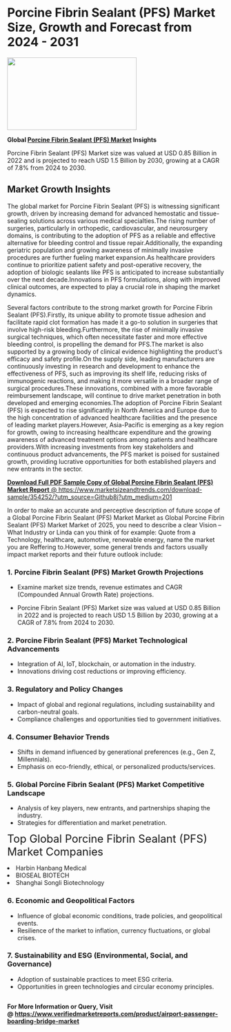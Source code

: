 <H1>Porcine Fibrin Sealant (PFS) Market Size, Growth and Forecast from 2024 - 2031</H1><img class="aligncenter size-medium wp-image-584254" src="https://thirdeyenews.in/wp-content/uploads/2024/09/Global-Market-Research-300x168.jpeg" alt="" width="300" height="168" /><p><strong>Global&nbsp;<a href="https://www.marketsizeandtrends.com/download-sample/354252/?utm_source=Github8j?utm_medium=201">Porcine Fibrin Sealant (PFS) Market</a> Insights</strong></p><p>Porcine Fibrin Sealant (PFS) Market size was valued at USD 0.85 Billion in 2022 and is projected to reach USD 1.5 Billion by 2030, growing at a CAGR of 7.8% from 2024 to 2030.</p><p><h2>Market Growth Insights</h2> <p>The global market for Porcine Fibrin Sealant (PFS) is witnessing significant growth, driven by increasing demand for advanced hemostatic and tissue-sealing solutions across various medical specialties.The rising number of surgeries, particularly in orthopedic, cardiovascular, and neurosurgery domains, is contributing to the adoption of PFS as a reliable and effective alternative for bleeding control and tissue repair.Additionally, the expanding geriatric population and growing awareness of minimally invasive procedures are further fueling market expansion.As healthcare providers continue to prioritize patient safety and post-operative recovery, the adoption of biologic sealants like PFS is anticipated to increase substantially over the next decade.Innovations in PFS formulations, along with improved clinical outcomes, are expected to play a crucial role in shaping the market dynamics.<a href="download_link_here"></a></p> <p>Several factors contribute to the strong market growth for Porcine Fibrin Sealant (PFS).Firstly, its unique ability to promote tissue adhesion and facilitate rapid clot formation has made it a go-to solution in surgeries that involve high-risk bleeding.Furthermore, the rise of minimally invasive surgical techniques, which often necessitate faster and more effective bleeding control, is propelling the demand for PFS.The market is also supported by a growing body of clinical evidence highlighting the product's efficacy and safety profile.On the supply side, leading manufacturers are continuously investing in research and development to enhance the effectiveness of PFS, such as improving its shelf life, reducing risks of immunogenic reactions, and making it more versatile in a broader range of surgical procedures.These innovations, combined with a more favorable reimbursement landscape, will continue to drive market penetration in both developed and emerging economies.The adoption of Porcine Fibrin Sealant (PFS) is expected to rise significantly in North America and Europe due to the high concentration of advanced healthcare facilities and the presence of leading market players.However, Asia-Pacific is emerging as a key region for growth, owing to increasing healthcare expenditure and the growing awareness of advanced treatment options among patients and healthcare providers.With increasing investments from key stakeholders and continuous product advancements, the PFS market is poised for sustained growth, providing lucrative opportunities for both established players and new entrants in the sector.<a href="download_link_here"></p><p><span class=""><strong>Download Full PDF Sample Copy of Global Porcine Fibrin Sealant (PFS) Market Report</strong> @ <a href="https://www.marketsizeandtrends.com/download-sample/354252/?utm_source=Github8j?utm_medium=201" target="_blank">https://www.marketsizeandtrends.com/download-sample/354252/?utm_source=Github8j?utm_medium=201</a></span></p><p>In order to make an accurate and perceptive description of future scope of a Global&nbsp;Porcine Fibrin Sealant (PFS) Market Market as Global&nbsp;Porcine Fibrin Sealant (PFS) Market Market of 2025, you need to describe a clear Vision &ndash; What Industry or Linda can you think of for example: Quote from a Technology, healthcare, automotive, renewable energy, name the market you are Reffering to.However, some general trends and factors usually impact market reports and their future outlook include:</p><h3>1.&nbsp;<strong>Porcine Fibrin Sealant (PFS) Market Growth Projections</strong></h3><ul><li>Examine market size trends, revenue estimates and CAGR (Compounded Annual Growth Rate) projections.</li><li><p>Porcine Fibrin Sealant (PFS) Market size was valued at USD 0.85 Billion in 2022 and is projected to reach USD 1.5 Billion by 2030, growing at a CAGR of 7.8% from 2024 to 2030.</p></li></ul><h3>2.&nbsp;<strong>Porcine Fibrin Sealant (PFS) Market Technological Advancements</strong></h3><ul><li>Integration of AI, IoT, blockchain, or automation in the industry.</li><li>Innovations driving cost reductions or improving efficiency.</li></ul><h3>3.&nbsp;<strong>Regulatory and Policy Changes</strong></h3><ul><li>Impact of global and regional regulations, including sustainability and carbon-neutral goals.</li><li>Compliance challenges and opportunities tied to government initiatives.</li></ul><h3>4.&nbsp;<strong>Consumer Behavior Trends</strong></h3><ul><li>Shifts in demand influenced by generational preferences (e.g., Gen Z, Millennials).</li><li>Emphasis on eco-friendly, ethical, or personalized products/services.</li></ul><h3>5.&nbsp;<strong>Global Porcine Fibrin Sealant (PFS) Market Competitive Landscape</strong></h3><ul><li>Analysis of key players, new entrants, and partnerships shaping the industry.</li><li>Strategies for differentiation and market penetration.</li></ul><p data-pm-slice="1 1 []"><span style="color: inherit; font-family: inherit; font-size: 25px;">Top Global Porcine Fibrin Sealant (PFS) Market Companies</span></p><div class="" data-test-id=""><p><li>Harbin Hanbang Medical</li><li> BIOSEAL BIOTECH</li><li> Shanghai Songli Biotechnology</li></p></div><h3>6.&nbsp;<strong>Economic and Geopolitical Factors</strong></h3><ul><li>Influence of global economic conditions, trade policies, and geopolitical events.</li><li>Resilience of the market to inflation, currency fluctuations, or global crises.</li></ul><h3>7.&nbsp;<strong>Sustainability and ESG (Environmental, Social, and Governance)</strong></h3><ul><li>Adoption of sustainable practices to meet ESG criteria.</li><li>Opportunities in green technologies and circular economy principles.</li></ul><h2><strong style="font-size: 14px;">For More Information or Query, Visit @&nbsp;</strong><a style="background-color: #ffffff; font-size: 14px;" href="https://www.marketsizeandtrends.com/report/porcine-fibrin-sealant-pfs-market/" target="_blank">https://www.verifiedmarketreports.com/product/airport-passenger-boarding-bridge-market</a></h2>